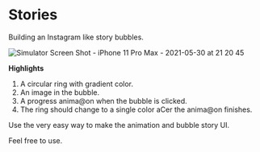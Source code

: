 # Stories

Building an Instagram like story bubbles.

![Simulator Screen Shot - iPhone 11 Pro Max - 2021-05-30 at 21 20 45](https://user-images.githubusercontent.com/46319748/120110842-ed8daf80-c18c-11eb-8245-89027089cde3.png)

**Highlights**
1. A circular ring with gradient color.
2. An image in the bubble.
3. A progress anima@on when the bubble is clicked.
4. The ring should change to a single color aCer the anima@on finishes.

Use the very easy way to make the animation and bubble story UI.

Feel free to use.

